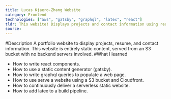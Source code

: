 ```yaml
---
title: Lucas Kjaero-Zhang Website
category: Frontend
technologies: ["aws", "gatsby", "graphql", "latex", "react"]
tldr: This website! Displays projects and contact information using react and S3.
source:
---
```

#Description
A portfolio website to display projects, resume, and contact information. This website is entirely static content, served from an S3 bucket with no backend servers involved.
#What I learned
- How to write react components.
- How to use a static content generator (gatsby).
- How to write graphql queries to populate a web page.
- How to use serve a website using a S3 bucket and Cloudfront.
- How to continuously deliver a serverless static website.
- How to add latex to a build pipeline.
